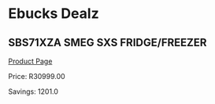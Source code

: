 
# Ebucks Dealz
## SBS71XZA SMEG SXS FRIDGE/FREEZER
[Product Page](https://www.ebucks.com/web/shop/productSelected.do?prodId=1183671702&catId=704986856)

Price: R30999.00

Savings: 1201.0


	